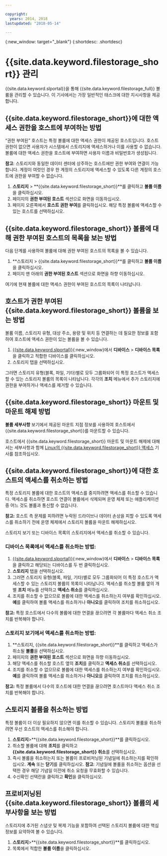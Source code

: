 ```yaml
---

copyright:
  years: 2014, 2018
lastupdated: "2018-05-14"

---
```

{:new_window: target="_blank"}
{:shortdesc: .shortdesc}

# {{site.data.keyword.filestorage_short}} 관리

{{site.data.keyword.slportal}}을 통해 {{site.data.keyword.filestorage_full}} 볼륨을 관리할 수 있습니다. 이 기사에서는 가장 일반적인 태스크에 대한 지시사항을 제공합니다.

## {{site.data.keyword.filestorage_short}}에 대한 액세스 권한을 호스트에 부여하는 방법

“권한 부여된” 호스트는 특정 볼륨에 대한 액세스 권한이 제공된 호스트입니다. 호스트 권한이 없으면 사용자가 시스템에서 스토리지에 액세스하거나 이를 사용할 수 없습니다. 볼륨에 대한 액세스 권한을 호스트에 부여하면 사용자 이름과 비밀번호가 생성됩니다. 

**참고**: 스토리지와 동일한 데이터 센터에 상주하는 호스트에만 권한 부여와 연결이 가능합니다. 계정이 여럿인 경우 한 계정의 스토리지에 액세스할 수 있도록 다른 계정의 호스트에 권한을 부여할 수 없습니다. 

1. **스토리지** > **{{site.data.keyword.filestorage_short}}**를 클릭하고 **볼륨 이름**을 클릭하십시오.
2. 페이지의 **권한 부여된 호스트** 섹션으로 화면을 이동하십시오.
3. 페이지 오른쪽에서 **호스트 권한 부여**를 클릭하십시오. 해당 특정 볼륨에 액세스할 수 있는 호스트를 선택하십시오.

 

## {{site.data.keyword.filestorage_short}} 볼륨에 대해 권한 부여된 호스트의 목록을 보는 방법

다음 단계를 사용하여 볼륨에 대해 권한 부여된 호스트의 목록을 볼 수 있습니다.

1. **스토리지 > {{site.data.keyword.filestorage_short}}**를 클릭하고 **볼륨 이름**을 클릭하십시오.
2. 페이지 맨 아래의 **권한 부여된 호스트** 섹션으로 화면을 하향 이동하십시오.

여기에 현재 볼륨에 대한 액세스 권한이 부여된 호스트의 목록이 나타납니다.


## 호스트가 권한 부여된 {{site.data.keyword.filestorage_short}} 볼륨을 보는 방법

볼륨 이름, 스토리지 유형, 대상 주소, 용량 및 위치 등 연결하는 데 필요한 정보를 포함하여 호스트에 액세스 권한이 있는 볼륨을 볼 수 있습니다.

1. [{{site.data.keyword.slportal}}](https://control.softlayer.com/){:new_window}에서 **디바이스** > **디바이스 목록**을 클릭하고 적합한 디바이스를 클릭하십시오.
2. 스토리지 탭을 선택하십시오.

그러면 스토리지 유형(블록, 파일, 기타)별로 모두 그룹화되어 이 특정 호스트가 액세스할 수 있는 스토리지 볼륨의 목록이 나타납니다. 각각의 **조치** 메뉴에서 추가 스토리지에 권한을 부여하거나 액세스를 제거할 수 있습니다.

 

## {{site.data.keyword.filestorage_short}} 마운트 및 마운트 해제 방법

**볼륨 세부사항** 보기에서 제공된 마운트 지점 정보를 사용하여 호스트에서 {{site.data.keyword.filestorage_short}}를 마운트할 수 있습니다.

호스트에서 {{site.data.keyword.filestorage_short}} 마운트 및 마운트 해제에 대해서는 세부사항과 함께 [Linux의 {{site.data.keyword.filestorage_short}} 액세스](accessing-file-storage-linux.html) 기사를 참조하십시오.

 

## {{site.data.keyword.filestorage_short}}에 대한 호스트의 액세스를 취소하는 방법

특정 스토리지 볼륨에 대한 호스트의 액세스를 중지하려면 액세스를 취소할 수 있습니다. 액세스를 취소하면 호스트 연결이 볼륨에서 삭제되며 운영 체제 또는 애플리케이션 중 어느 것도 볼륨과 통신할 수 없습니다. 

**참고:** 호스트 측 문제를 피하려면 누락된 드라이브나 데이터 손상을 피할 수 있도록 액세스를 취소하기 전에 운영 체제에서 스토리지 볼륨을 마운트 해제하십시오.

스토리지 보기 또는 디바이스 목록의 스토리지에서 액세스를 취소할 수 있습니다.

### 디바이스 목록에서 액세스를 취소하는 방법:

1. [{{site.data.keyword.slportal}}](https://control.softlayer.com/){:new_window}에서 **디바이스** > **디바이스 목록**을 클릭하고 해당되는 디바이스를 두 번 클릭하십시오.
2. **스토리지** 탭을 선택하십시오.
3. 그러면 스토리지 유형(블록, 파일, 기타)별로 모두 그룹화되어 이 특정 호스트가 액세스할 수 있는 스토리지 볼륨의 목록이 나타납니다. 액세스를 취소할 볼륨 옆의 개별 **조치** 메뉴를 선택하고 **액세스 취소**를 클릭하십시오.
4. 조치를 취소할 수 없으므로 볼륨에 대한 액세스를 취소하는지 여부를 확인하십시오. **예**를 클릭하여 볼륨 액세스를 취소하거나 **아니오**를 클릭하여 조치를 취소하십시오.

**참고:** 특정 호스트에서 다수의 볼륨에 대한 연결을 끊으려면 각 볼륨마다 액세스 취소 조치를 반복해야 합니다.

 

### 스토리지 보기에서 액세스를 취소하는 방법:
1. **스토리지, {{site.data.keyword.filestorage_short}}**를 클릭하고 액세스가 취소될 **볼륨**을 선택하십시오.
2. 페이지의 **권한 부여된 호스트** 섹션으로 화면을 하향 이동하십시오.
3. 해당 액세스를 취소할 호스트 옆의 **조치**를 클릭하고 **액세스 취소**를 선택하십시오.
4. 조치를 취소할 수 없으므로 볼륨에 대한 액세스를 취소하는지 여부를 확인하십시오. **예**를 클릭하여 볼륨 액세스를 취소하거나 **아니오**를 클릭하여 조치를 취소하십시오.

**참고:** 특정 볼륨에서 다수의 호스트에 대한 연결을 끊으려면 호스트마다 액세스 취소 조치를 반복해야 합니다.

 

## 스토리지 볼륨을 취소하는 방법

특정 볼륨이 더 이상 필요하지 않으면 이를 취소할 수 있습니다. 스토리지 볼륨을 취소하려면 우선 호스트의 액세스를 취소해야 합니다.

1. **스토리지**>**{{site.data.keyword.filestorage_short}}**를 클릭하십시오.
2. 취소할 볼륨에 대해 **조치**를 클릭하고 **{{site.data.keyword.filestorage_short}} 취소**를 선택하십시오.
3. 즉시 볼륨을 취소하는지 또는 볼륨이 프로비저닝된 기념일에 취소하는지를 확인하십시오. **계속** 또는 **닫기**를 클릭하십시오. 
**참고**: 기념일에 볼륨을 취소하는 옵션을 선택한 경우 해당 기념일 이전에 취소 요청을 무효화할 수 있습니다.
4. 수신확인 선택란을 클릭하고 **확인**을 클릭하십시오.

 

## 프로비저닝된 {{site.data.keyword.filestorage_short}} 볼륨의 세부사항을 보는 방법

스토리지에 추가된 스냅샷 및 복제 기능을 포함하여 선택된 스토리지 볼륨에 대한 핵심 정보를 요약하여 볼 수 있습니다.

1. **스토리지**>**{{site.data.keyword.filestorage_short}}**를 클릭하십시오.
2. 목록에서 적합한 **볼륨 이름**을 클릭하십시오.
